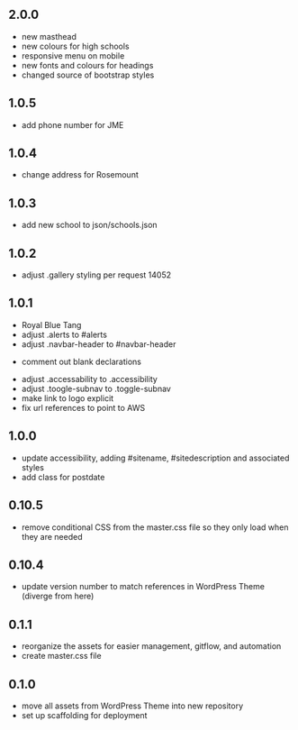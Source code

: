 ## 2.0.0
+ new masthead
+ new colours for high schools
+ responsive menu on mobile
+ new fonts and colours for headings
+ changed source of bootstrap styles

## 1.0.5
+ add phone number for JME

## 1.0.4
+ change address for Rosemount

## 1.0.3
+ add new school to json/schools.json

## 1.0.2
+ adjust .gallery styling per request 14052

## 1.0.1
+ Royal Blue Tang
+ adjust .alerts to #alerts
+ adjust .navbar-header to #navbar-header
- comment out blank declarations
+ adjust .accessability to .accessibility
+ adjust .toogle-subnav to .toggle-subnav
+ make link to logo explicit
+ fix url references to point to AWS

## 1.0.0
+ update accessibility, adding #sitename, #sitedescription and associated styles
+ add class for postdate

## 0.10.5
+ remove conditional CSS from the master.css file so they only load when they are needed

## 0.10.4
+ update version number to match references in WordPress Theme (diverge from here)

## 0.1.1

+ reorganize the assets for easier management, gitflow, and automation
+ create master.css file

## 0.1.0

+ move all assets from WordPress Theme into new repository
+ set up scaffolding for deployment

